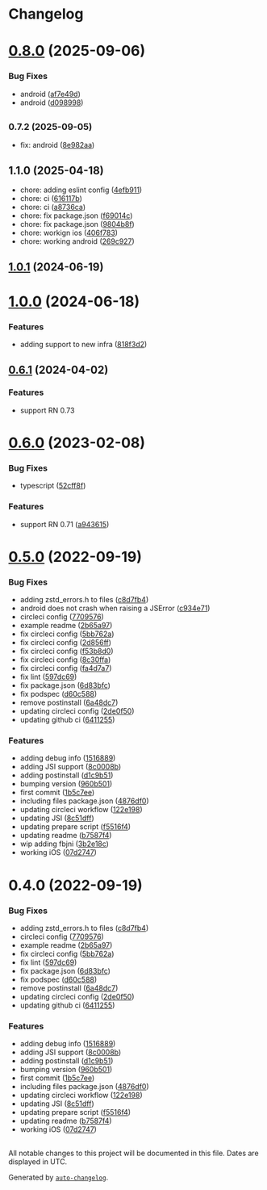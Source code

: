 # Changelog

# [0.8.0](https://github.com/Andarius/react-native-zstd/compare/v0.7.2...v0.8.0) (2025-09-06)


### Bug Fixes

* android ([af7e49d](https://github.com/Andarius/react-native-zstd/commit/af7e49d63257bbc5412972b061b5c3a0f954e242))
* android ([d098998](https://github.com/Andarius/react-native-zstd/commit/d0989983e45b0297a7f390d6deac497254b7eba0))

## <small>0.7.2 (2025-09-05)</small>

* fix: android ([8e982aa](https://github.com/Andarius/react-native-zstd/commit/8e982aa))

## 1.1.0 (2025-04-18)

* chore: adding eslint config ([4efb911](https://github.com/Andarius/react-native-zstd/commit/4efb911))
* chore: ci ([616117b](https://github.com/Andarius/react-native-zstd/commit/616117b))
* chore: ci ([a8736ca](https://github.com/Andarius/react-native-zstd/commit/a8736ca))
* chore: fix package.json ([f69014c](https://github.com/Andarius/react-native-zstd/commit/f69014c))
* chore: fix package.json ([9804b8f](https://github.com/Andarius/react-native-zstd/commit/9804b8f))
* chore: workign ios ([406f783](https://github.com/Andarius/react-native-zstd/commit/406f783))
* chore: working android ([269c927](https://github.com/Andarius/react-native-zstd/commit/269c927))

## [1.0.1](https://github.com/Andarius/react-native-zstd/compare/v1.0.0...v1.0.1) (2024-06-19)

# [1.0.0](https://github.com/Andarius/react-native-zstd/compare/v0.6.1...v1.0.0) (2024-06-18)


### Features

* adding support to new infra ([818f3d2](https://github.com/Andarius/react-native-zstd/commit/818f3d26e98eee45761240134c5b57b563898260))

## [0.6.1](https://github.com/Andarius/react-native-zstd/compare/v0.6.0...v0.6.1) (2024-04-02)


### Features

* support RN 0.73

# [0.6.0](https://github.com/Andarius/react-native-zstd/compare/v0.5.0...v0.6.0) (2023-02-08)


### Bug Fixes

* typescript ([52cff8f](https://github.com/Andarius/react-native-zstd/commit/52cff8fdcbb077b44f142a5b3573a4236db333e4))


### Features

* support RN 0.71 ([a943615](https://github.com/Andarius/react-native-zstd/commit/a9436150b2981840135b95cd148bad399370769a))

# [0.5.0](https://github.com/Andarius/react-native-zstd/compare/v0.4.0...v0.5.0) (2022-09-19)


### Bug Fixes

* adding zstd_errors.h to files ([c8d7fb4](https://github.com/Andarius/react-native-zstd/commit/c8d7fb4125a88ce9732800c33c2b2f2d3cc00307))
* android does not crash when raising a JSError ([c934e71](https://github.com/Andarius/react-native-zstd/commit/c934e71b292fa2cb905ae934b865183f286629d0))
* circleci config ([7709576](https://github.com/Andarius/react-native-zstd/commit/7709576cdedb37c31187113574dbf76bb922e62b))
* example readme ([2b65a97](https://github.com/Andarius/react-native-zstd/commit/2b65a9777575441d8ed8d57e7e3003b66845187b))
* fix circleci config ([5bb762a](https://github.com/Andarius/react-native-zstd/commit/5bb762a82ce021e20f9894206fda4f931906e78c))
* fix circleci config ([2d856ff](https://github.com/Andarius/react-native-zstd/commit/2d856ffdcc87fb713f2293c683026ffbd92fbb8a))
* fix circleci config ([f53b8d0](https://github.com/Andarius/react-native-zstd/commit/f53b8d0b5664fb57e77db534af04200cf9f3c39f))
* fix circleci config ([8c30ffa](https://github.com/Andarius/react-native-zstd/commit/8c30ffa30007a42d6993435250ef9f5df5a99b85))
* fix circleci config ([fa4d7a7](https://github.com/Andarius/react-native-zstd/commit/fa4d7a721e9519fe06b0dd3338f8377c089a52e8))
* fix lint ([597dc69](https://github.com/Andarius/react-native-zstd/commit/597dc699cf14bbcaa539d6ed59dad9a060e6e930))
* fix package.json ([6d83bfc](https://github.com/Andarius/react-native-zstd/commit/6d83bfc5e95567a32c9c78cb9a5f67b5069d72c2))
* fix podspec ([d60c588](https://github.com/Andarius/react-native-zstd/commit/d60c5886894e07e97da68b63b8c49c75d9282c0b))
* remove postinstall ([6a48dc7](https://github.com/Andarius/react-native-zstd/commit/6a48dc7d934573bff16546fff46760ae30738ac1))
* updating circleci config ([2de0f50](https://github.com/Andarius/react-native-zstd/commit/2de0f50c2dadb1f2c1bedc42f7546dd79dc2aa5d))
* updating github ci ([6411255](https://github.com/Andarius/react-native-zstd/commit/64112558fd32b696373a7d6011e320934ca82877))


### Features

* adding debug info ([1516889](https://github.com/Andarius/react-native-zstd/commit/1516889371daca642850dc08fcb6a385041955c7))
* adding JSI support ([8c0008b](https://github.com/Andarius/react-native-zstd/commit/8c0008be28b25873d1612f658d029e604ee13be8))
* adding postinstall ([d1c9b51](https://github.com/Andarius/react-native-zstd/commit/d1c9b5123e9dfedea651fcf9dae06b8149991071))
* bumping version ([960b501](https://github.com/Andarius/react-native-zstd/commit/960b501d436f1138f21aa0fbbe2e8d0562e5c5dd))
* first commit ([1b5c7ee](https://github.com/Andarius/react-native-zstd/commit/1b5c7ee286aa259af4a1f4ccb749a21bcba34a94))
* including files package.json ([4876df0](https://github.com/Andarius/react-native-zstd/commit/4876df05fe5315dcfbaecbfe1cf7bf192c520ec0))
* updating circleci workflow ([122e198](https://github.com/Andarius/react-native-zstd/commit/122e198afeb68ade932b7d9e0caa3e620b0459e2))
* updating JSI ([8c51dff](https://github.com/Andarius/react-native-zstd/commit/8c51dffdac5c3416cba4a7726831ac076ebe5439))
* updating prepare script ([f5516f4](https://github.com/Andarius/react-native-zstd/commit/f5516f4326c926af998dc17799c63acde3de6821))
* updating readme ([b7587f4](https://github.com/Andarius/react-native-zstd/commit/b7587f425742ef1db0ece5e4c73a3b1ce6224e8d))
* wip adding fbjni ([3b2e18c](https://github.com/Andarius/react-native-zstd/commit/3b2e18c08772139dd6338b761bcc539ee6ca65c2))
* working iOS ([07d2747](https://github.com/Andarius/react-native-zstd/commit/07d27479a5845b6c7645b6a23f51b04bbd6b6631))

# 0.4.0 (2022-09-19)


### Bug Fixes

* adding zstd_errors.h to files ([c8d7fb4](https://github.com/Andarius/react-native-zstd/commit/c8d7fb4125a88ce9732800c33c2b2f2d3cc00307))
* circleci config ([7709576](https://github.com/Andarius/react-native-zstd/commit/7709576cdedb37c31187113574dbf76bb922e62b))
* example readme ([2b65a97](https://github.com/Andarius/react-native-zstd/commit/2b65a9777575441d8ed8d57e7e3003b66845187b))
* fix circleci config ([5bb762a](https://github.com/Andarius/react-native-zstd/commit/5bb762a82ce021e20f9894206fda4f931906e78c))
* fix lint ([597dc69](https://github.com/Andarius/react-native-zstd/commit/597dc699cf14bbcaa539d6ed59dad9a060e6e930))
* fix package.json ([6d83bfc](https://github.com/Andarius/react-native-zstd/commit/6d83bfc5e95567a32c9c78cb9a5f67b5069d72c2))
* fix podspec ([d60c588](https://github.com/Andarius/react-native-zstd/commit/d60c5886894e07e97da68b63b8c49c75d9282c0b))
* remove postinstall ([6a48dc7](https://github.com/Andarius/react-native-zstd/commit/6a48dc7d934573bff16546fff46760ae30738ac1))
* updating circleci config ([2de0f50](https://github.com/Andarius/react-native-zstd/commit/2de0f50c2dadb1f2c1bedc42f7546dd79dc2aa5d))
* updating github ci ([6411255](https://github.com/Andarius/react-native-zstd/commit/64112558fd32b696373a7d6011e320934ca82877))


### Features

* adding debug info ([1516889](https://github.com/Andarius/react-native-zstd/commit/1516889371daca642850dc08fcb6a385041955c7))
* adding JSI support ([8c0008b](https://github.com/Andarius/react-native-zstd/commit/8c0008be28b25873d1612f658d029e604ee13be8))
* adding postinstall ([d1c9b51](https://github.com/Andarius/react-native-zstd/commit/d1c9b5123e9dfedea651fcf9dae06b8149991071))
* bumping version ([960b501](https://github.com/Andarius/react-native-zstd/commit/960b501d436f1138f21aa0fbbe2e8d0562e5c5dd))
* first commit ([1b5c7ee](https://github.com/Andarius/react-native-zstd/commit/1b5c7ee286aa259af4a1f4ccb749a21bcba34a94))
* including files package.json ([4876df0](https://github.com/Andarius/react-native-zstd/commit/4876df05fe5315dcfbaecbfe1cf7bf192c520ec0))
* updating circleci workflow ([122e198](https://github.com/Andarius/react-native-zstd/commit/122e198afeb68ade932b7d9e0caa3e620b0459e2))
* updating JSI ([8c51dff](https://github.com/Andarius/react-native-zstd/commit/8c51dffdac5c3416cba4a7726831ac076ebe5439))
* updating prepare script ([f5516f4](https://github.com/Andarius/react-native-zstd/commit/f5516f4326c926af998dc17799c63acde3de6821))
* updating readme ([b7587f4](https://github.com/Andarius/react-native-zstd/commit/b7587f425742ef1db0ece5e4c73a3b1ce6224e8d))
* working iOS ([07d2747](https://github.com/Andarius/react-native-zstd/commit/07d27479a5845b6c7645b6a23f51b04bbd6b6631))

##

All notable changes to this project will be documented in this file. Dates are displayed in UTC.

Generated by [`auto-changelog`](https://github.com/CookPete/auto-changelog).

